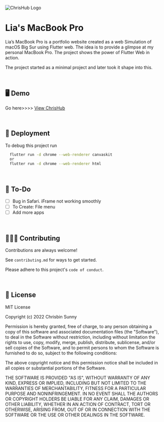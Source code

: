 
![ChrisHub Logo](docs/chrishubLogo.jpg)


# Lia's MacBook Pro

Lia’s MacBook Pro is a portfolio website created as a web Simulation of macOS Big Sur using Flutter web. The idea is to provide a glimpse at my personal MacBook Pro. The project shows the power of Flutter Web in action.


The project started as a minimal project and later took it shape into this.


<br/>

## 🖥️ Demo

Go here>>>> [View ChrisHub](https://chrisbinsunny.github.io/chrishub)

<br/>

## 🚀 Deployment

To debug this project run

```bash
  flutter run -d chrome --web-renderer canvaskit
  or
  flutter run -d chrome --web-renderer html
```
<br/>

## 🔰 To-Do

- [  ] Bug in Safari. iFrame not working smoothly
- [  ] To Create: File menu
- [  ] Add more apps

<br/>


## 👩🏻‍💻 Contributing

Contributions are always welcome!

See `contributing.md` for ways to get started.

Please adhere to this project's `code of conduct`.


<br />

## 🔐 License

MIT License

Copyright (c) 2022 Chrisbin Sunny

Permission is hereby granted, free of charge, to any person obtaining a copy
of this software and associated documentation files (the "Software"), to deal
in the Software without restriction, including without limitation the rights
to use, copy, modify, merge, publish, distribute, sublicense, and/or sell
copies of the Software, and to permit persons to whom the Software is
furnished to do so, subject to the following conditions:

The above copyright notice and this permission notice shall be included in all
copies or substantial portions of the Software.

THE SOFTWARE IS PROVIDED "AS IS", WITHOUT WARRANTY OF ANY KIND, EXPRESS OR
IMPLIED, INCLUDING BUT NOT LIMITED TO THE WARRANTIES OF MERCHANTABILITY,
FITNESS FOR A PARTICULAR PURPOSE AND NONINFRINGEMENT. IN NO EVENT SHALL THE
AUTHORS OR COPYRIGHT HOLDERS BE LIABLE FOR ANY CLAIM, DAMAGES OR OTHER
LIABILITY, WHETHER IN AN ACTION OF CONTRACT, TORT OR OTHERWISE, ARISING FROM,
OUT OF OR IN CONNECTION WITH THE SOFTWARE OR THE USE OR OTHER DEALINGS IN THE
SOFTWARE.

